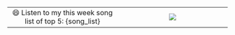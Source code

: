 <table>
  <tbody>
    <tr>
      <td width="50%" align="center">
        😄 Listen to my this week song list of top 5:
        {song_list}
      </td>
      <td width="50%" align="center">
        <img src="https://github-readme-stats.vercel.app/api?username=zonemeen" />
      </td>
    </tr>
  </tbody>
</table>

